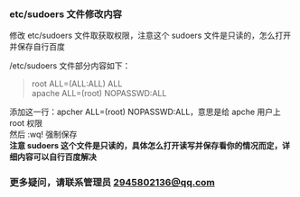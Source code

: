 ### etc/sudoers 文件修改内容

修改 etc/sudoers 文件取获取权限，注意这个 sudoers 文件是只读的，怎么打开并保存自行百度

/etc/sudoers 文件部分内容如下：

> root ALL=(ALL:ALL) ALL
> </br>
> apache ALL=(root) NOPASSWD:ALL

添加这一行：apcher ALL=(root) NOPASSWD:ALL，意思是给 apche 用户上 root 权限</br>
然后 :wq! 强制保存</br>
**注意 sudoers 这个文件是只读的，具体怎么打开读写并保存看你的情况而定，详细内容可以自行百度解决**



### 更多疑问，请联系管理员 2945802136@qq.com
